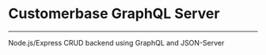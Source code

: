 <h1>Customerbase GraphQL Server</h1>
<hr>
Node.js/Express CRUD backend using GraphQL and JSON-Server
